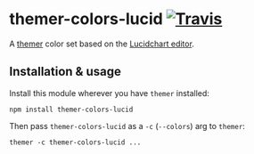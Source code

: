 # themer-colors-lucid [![Travis](https://img.shields.io/travis/mjswensen/themer-colors-lucid.svg)](https://travis-ci.org/mjswensen/themer-colors-lucid)

A [themer](https://github.com/mjswensen/themer) color set based on the [Lucidchart editor](https://lucidchart.com/demo).

## Installation & usage

Install this module wherever you have `themer` installed:

    npm install themer-colors-lucid

Then pass `themer-colors-lucid` as a `-c` (`--colors`) arg to `themer`:

    themer -c themer-colors-lucid ...

